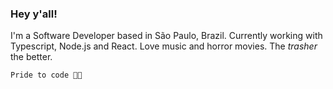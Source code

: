 ### Hey y'all!

I'm a Software Developer based in São Paulo, Brazil.
Currently working with Typescript, Node.js and React.
Love music and horror movies. The _trasher_ the better.
```
Pride to code 🏳️‍🌈
```
